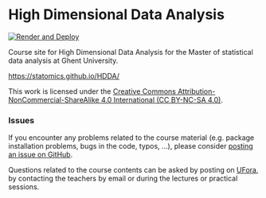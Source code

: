 # High Dimensional Data Analysis

[![Render and Deploy](https://github.com/statOmics/HDDA/workflows/Render%20and%20Deploy/badge.svg)](https://github.com/statOmics/HDDA/actions)

Course site for High Dimensional Data Analysis for the Master of statistical
data analysis at Ghent University.

https://statomics.github.io/HDDA/

This work is licensed under the
[Creative Commons Attribution-NonCommercial-ShareAlike 4.0 International (CC BY-NC-SA 4.0)](https://creativecommons.org/licenses/by-nc-sa/4.0).

### Issues

If you encounter any problems related to the course material (e.g. package
installation problems, bugs in the code, typos, ...), please consider [posting
an issue on GitHub](https://github.com/statOmics/HDDA/issues).

Questions related to the course contents can be asked by posting on
[UFora](https://ufora.ugent.be/d2l/home/444226),
by contacting the teachers by email or during the lectures or practical
sessions.
